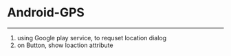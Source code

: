 # Android-GPS
-------------------------------------------------

1. using Google play service, to requset location dialog
2. on Button, show loaction attribute
